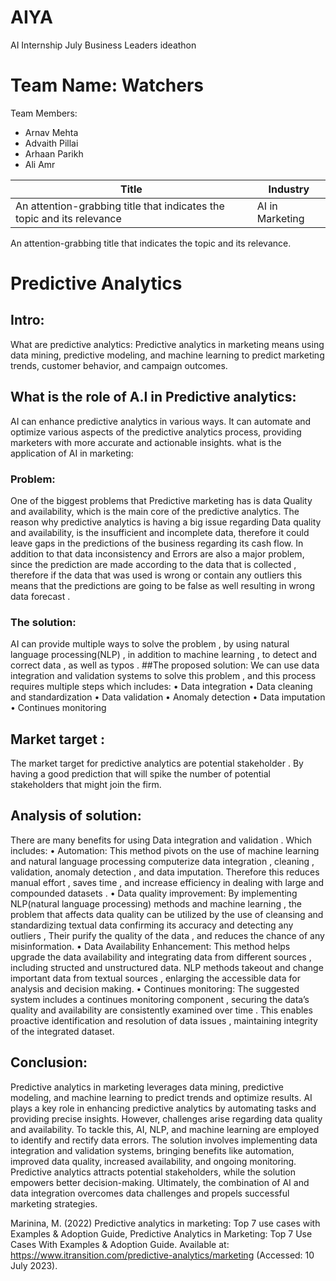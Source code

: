 # AIYA
AI Internship July Business Leaders ideathon

# Team Name: Watchers 

Team Members:
- Arnav Mehta
- Advaith Pillai
- Arhaan Parikh
- Ali Amr

| Title | Industry |
|-------|----------|
| An attention-grabbing title that indicates the topic and its relevance | AI in Marketing |

An attention-grabbing title that indicates the topic and its relevance.

# Predictive Analytics

## Intro:
What are predictive analytics: Predictive analytics in marketing means using data mining, predictive modeling, and machine learning to predict marketing trends, customer behavior, and campaign outcomes.

## What is the role of A.I in Predictive analytics:
AI can enhance predictive analytics in various ways. It can automate and optimize various aspects of the predictive analytics process, providing marketers with more accurate and actionable insights.
what is the application of AI in marketing:

### Problem:
One of the biggest problems that Predictive marketing has is data Quality and availability, which is the main core of the predictive analytics. The reason why predictive analytics is having a big issue regarding Data quality and availability, is the insufficient and incomplete data, therefore it could leave gaps in the predictions of the business regarding its cash flow. In addition to that data inconsistency and Errors are also a major problem, since the prediction are made according to the data that is collected , therefore if the data that was used is wrong or contain any outliers this means that the predictions are going to be false as well resulting in wrong data forecast .

### The solution:
AI can provide multiple ways to solve the problem , by using natural language processing(NLP) , in addition to machine learning , to detect and correct data , as well as typos .
##The proposed solution:
We can use data integration and validation systems to solve this problem , and this process requires multiple steps which includes:
• Data integration
• Data cleaning and standardization
• Data validation
• Anomaly detection
• Data imputation
• Continues monitoring

## Market target :
The market target for predictive analytics are potential stakeholder . By having a good prediction that will spike the number of potential stakeholders that might join the firm.

## Analysis of solution:
There are many benefits for using Data integration and validation .
Which includes:
• Automation: This method pivots on the use of machine learning and natural language processing computerize data integration , cleaning , validation, anomaly detection , and data imputation. Therefore this reduces manual effort , saves time , and increase efficiency in dealing with large and compounded datasets .
• Data quality improvement: By implementing NLP(natural language processing) methods and machine learning , the problem that affects data quality can be utilized by the use of cleansing and standardizing textual data confirming its accuracy and detecting any outliers , Their purify the quality of the data , and reduces the chance of any misinformation.
• Data Availability Enhancement: This method helps upgrade the data availability and integrating data from different sources , including structed and unstructured data. NLP methods takeout and change important data from textual sources , enlarging the accessible data for analysis and decision making.
• Continues monitoring: The suggested system includes a continues monitoring component , securing the data’s quality and availability are consistently examined over time . This enables proactive identification and resolution of data issues , maintaining integrity of the integrated dataset.

## Conclusion:

Predictive analytics in marketing leverages data mining, predictive modeling, and machine learning to predict trends and optimize results. AI plays a key role in enhancing predictive analytics by automating tasks and providing precise insights. However, challenges arise regarding data quality and availability. To tackle this, AI, NLP, and machine learning are employed to identify and rectify data errors. The solution involves implementing data integration and validation systems, bringing benefits like automation, improved data quality, increased availability, and ongoing monitoring. Predictive analytics attracts potential stakeholders, while the solution empowers better decision-making. Ultimately, the combination of AI and data integration overcomes data challenges and propels successful marketing strategies.

Marinina, M. (2022) Predictive analytics in marketing: Top 7 use cases with Examples & Adoption Guide, Predictive Analytics in Marketing: Top 7 Use Cases With Examples & Adoption Guide. Available at: https://www.itransition.com/predictive-analytics/marketing (Accessed: 10 July 2023).
